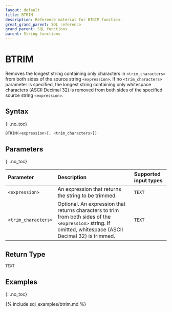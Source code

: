 ```yaml
---
layout: default
title: BTRIM
description: Reference material for BTRIM function.
great_grand_parent: SQL reference
grand_parent: SQL functions
parent: String functions
---
```


# BTRIM

Removes the longest string containing only characters in `<trim_characters>` from both sides of the source string `<expression>`. If no `<trim_characters>` parameter is specified, the longest string containing only whitespace characters (ASCII Decimal 32) is removed from both sides of the specified source string `<expression>`.

## Syntax
{: .no_toc}

```sql
BTRIM(<expression>[, <trim_characters>])
```

## Parameters
{: .no_toc}

| Parameter        | Description                | Supported input types | 
| :--------------- | :------------------------- | :----------|
| `<expression>`  | An expression that returns the string to be trimmed. | `TEXT` | 
| `<trim_characters>` | Optional. An expression that returns characters to trim from both sides of the `<expression>` string. If omitted, whitespace (ASCII Decimal 32) is trimmed. | `TEXT` | 

## Return Type
`TEXT`

## Examples
{: .no_toc}

{% include sql_examples/btrim.md %}


